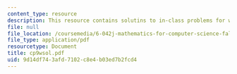 ```yaml
---
content_type: resource
description: This resource contains solutins to in-class problems for week 9, wednesday.
file: null
file_location: /coursemedia/6-042j-mathematics-for-computer-science-fall-2005/9d14df743afd7102c8e4b03ed7b2fcd4_cp9wsol.pdf
file_type: application/pdf
resourcetype: Document
title: cp9wsol.pdf
uid: 9d14df74-3afd-7102-c8e4-b03ed7b2fcd4
---
```


